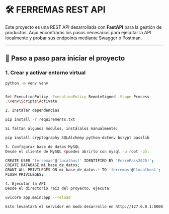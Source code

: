 # 🛠️ FERREMAS REST API

Este proyecto es una REST API desarrollada con **FastAPI** para la gestión de productos. Aquí encontrarás los pasos necesarios para ejecutar la API localmente y probar sus endpoints mediante Swagger o Postman.

---

## 🚀 Paso a paso para iniciar el proyecto

### 1. Crear y activar entorno virtual

```bash
python -m venv venv


Set-ExecutionPolicy -ExecutionPolicy RemoteSigned -Scope Process
.\venv\Scripts\Activate

2. Instalar dependencias

pip install -r requirements.txt

Si faltan algunos módulos, instálalos manualmente:

pip install cryptography SQLAlchemy python-dotenv bcrypt passlib

3. Configurar base de datos MySQL
Desde el cliente de MySQL (puedes abrirlo con mysql -u root -p):

CREATE USER 'ferremas'@'localhost' IDENTIFIED BY 'FerrePass2025!';
CREATE DATABASE mi_base_de_datos;
GRANT ALL PRIVILEGES ON mi_base_de_datos.* TO 'ferremas'@'localhost';
FLUSH PRIVILEGES;

4. Ejecutar la API
Desde el directorio raíz del proyecto, ejecuta:

uvicorn app.main:app --reload

Esto levantará el servidor en modo desarrollo en http://127.0.0.1:8000.
